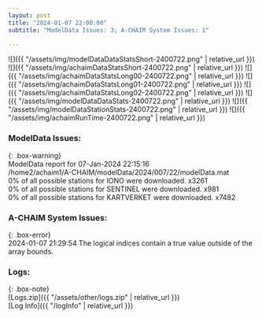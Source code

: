 ```yaml
---
layout: post
title: "2024-01-07 22:00:00"
subtitle: "ModelData Issues: 3; A-CHAIM System Issues: 1"

---
```


![]({{ "/assets/img/modelDataDataStatsShort-2400722.png" | relative_url }})
![]({{ "/assets/img/achaimDataStatsShort-2400722.png" | relative_url }})
![]({{ "/assets/img/achaimDataStatsLong00-2400722.png" | relative_url }})
![]({{ "/assets/img/achaimDataStatsLong01-2400722.png" | relative_url }})
![]({{ "/assets/img/achaimDataStatsLong02-2400722.png" | relative_url }})
![]({{ "/assets/img/modelDataDataStats-2400722.png" | relative_url }})
![]({{ "/assets/img/modelDataStationStats-2400722.png" | relative_url }})
![]({{ "/assets/img/achaimRunTime-2400722.png" | relative_url }})


### ModelData Issues:  
  
{: .box-warning}  
 ModelData report for 07-Jan-2024 22:15:16   
 /home2/achaim1/A-CHAIM/modelData/2024/007/22/modelData.mat   
 0% of all possible stations for IONO were downloaded. x3261   
 0% of all possible stations for SENTINEL were downloaded. x981   
 0% of all possible stations for KARTVERKET were downloaded. x7482   
  
### A-CHAIM System Issues:  
  
{: .box-error}  
2024-01-07 21:29:54 The logical indices contain a true value outside of the array bounds.  

### Logs:  
  
{: .box-note}  
[Logs.zip]({{ "/assets/other/logs.zip" | relative_url }})  
[Log Info]({{ "/logInfo" | relative_url }})  
